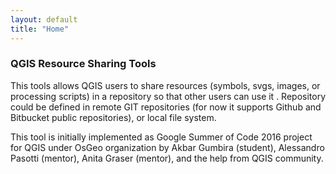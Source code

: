 ```yaml
---
layout: default
title: "Home"
---
```


### QGIS Resource Sharing Tools
This tools allows QGIS users to share resources (symbols, svgs, 
images, or processing scripts) in a repository so that other users can use it
. Repository could be defined in remote GIT repositories (for now it supports 
Github and Bitbucket public repositories), or local file system. 

This tool is initially implemented as Google Summer of Code 2016 project for 
QGIS under OsGeo organization by Akbar Gumbira (student), Alessandro Pasotti 
(mentor), Anita Graser (mentor), and the help from QGIS community.
    

